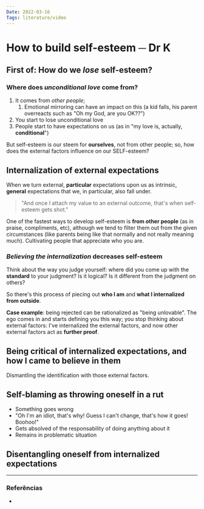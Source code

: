 ```yaml
---
Date: 2022-03-16
Tags: literature/video
---
```

# How to build self-esteem ─ Dr K
## First of: How do we *lose* self-esteem?
### Where does *unconditional love* come from?
1. It comes from *other people*;
	1. Emotional mirroring can have an impact on this (a kid falls, his parent overreacts such as "Oh my God, are you OK??")
2. You start to lose unconditional love
3. People start to have expectations on us (as in "my love is, actually, **conditional**")

But self-esteem is our steem for **ourselves**, not from other people; so, how does the external factors influence on our SELF-esteem?

## Internalization of external expectations
When we turn external, **particular** expectations upon us as intrinsic, **general** expectations that we, in particular, also fall under. 
> "And once I attach my value to an external outcome, that's when self-esteem gets shot."

One of the fastest ways to develop self-esteem is **from other people** (as in praise, compliments, etc), although we tend to filter them out from the given circumstances (like parents being like that normally and not really meaning much). Cultivating people that appreciate who you are. 

### *Believing the internalization* decreases self-esteem
Think about the way you judge yourself: where did you come up with the **standard** to your judgment? Is it logical? Is it different from the judgment on others? 

So there's this process of piecing out **who I am** and **what I internalized from outside**. 

**Case example**: being rejected can be rationalized as "being unlovable". The ego comes in and starts defining you this way; you stop thinking about external factors: I've internalized the external factors, and now other external factors act as **further proof**. 

## Being critical of internalized expectations, and how I came to believe in them
Dismantling the identification with those external factors.

## Self-blaming as throwing oneself in a rut
- Something goes wrong
- "Oh I'm an idiot, that's why! Guess I can't change, that's how it goes! Boohoo!"
- Gets absolved of the responsability of doing anything about it
- Remains in problematic situation

## Disentangling oneself from internalized expectations

---
### Referências
- 